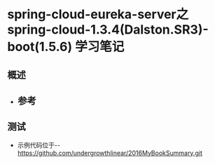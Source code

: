 # spring-cloud-eureka-server之spring-cloud-1.3.4(Dalston.SR3)-boot(1.5.6) 学习笔记
## 概述
- 参考
    -
##
## 测试
- 示例代码位于-- https://github.com/undergrowthlinear/2016MyBookSummary.git